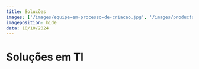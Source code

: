 ```yaml
---
title: Soluções
images: ['/images/equipe-em-processo-de-criacao.jpg', '/images/products/desenvolvimentoweb_horizontal.webp']
imageposition: hide
data: 10/10/2024
---
```


# Soluções em TI

<listcard title="Soluções"/>